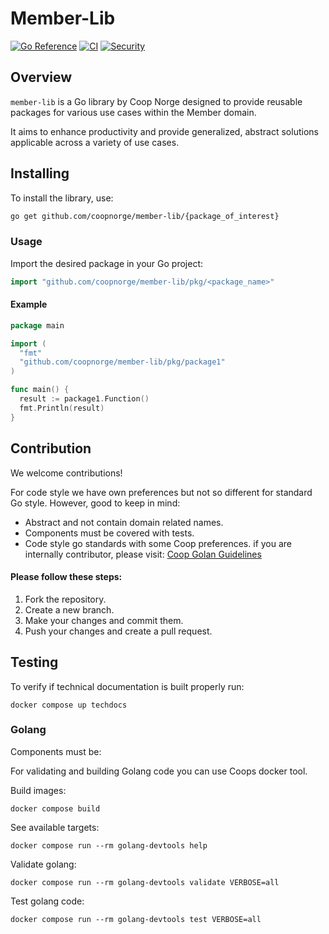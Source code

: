 # Member-Lib

[![Go Reference](https://pkg.go.dev/badge/github.com/coopnorge/member-lib.svg)](https://pkg.go.dev/github.com/coopnorge/member-lib)
[![CI](https://github.com/coopnorge/member-lib/actions/workflows/golang-ci.yaml/badge.svg?branch=main)](https://github.com/coopnorge/member-lib/actions/workflows/golang-ci.yaml)
[![Security](https://github.com/coopnorge/member-lib/actions/workflows/security-scan.yaml/badge.svg?branch=main)](https://github.com/coopnorge/member-lib/actions/workflows/security-scan.yaml)

## Overview

`member-lib` is a Go library by Coop Norge designed to provide reusable
packages for various use cases within the Member domain.

It aims to enhance productivity and provide generalized, abstract solutions
applicable across a variety of use cases.

## Installing

To install the library, use:

```bash
go get github.com/coopnorge/member-lib/{package_of_interest}
```

### Usage

Import the desired package in your Go project:

```go
import "github.com/coopnorge/member-lib/pkg/<package_name>"
```

#### Example

```go
package main

import (
  "fmt"
  "github.com/coopnorge/member-lib/pkg/package1"
)

func main() {
  result := package1.Function()
  fmt.Println(result)
}
```

## Contribution

We welcome contributions!

For code style we have own preferences but not so different for standard Go
style. However, good to keep in mind:

- Abstract and not contain domain related names.
- Components must be covered with tests.
- Code style go standards with some Coop preferences.
  if you are internally contributor, please
  visit: [Coop Golan Guidelines](https://inventory.internal.coop/docs/default/component/guidelines/languages/go)

#### Please follow these steps:

1. Fork the repository.
2. Create a new branch.
3. Make your changes and commit them.
4. Push your changes and create a pull request.

## Testing

To verify if technical documentation is built properly run:

```shell
docker compose up techdocs
```

### Golang

Components must be:

For validating and building Golang code you can use Coops docker tool.

Build images:

```shell
docker compose build
```

See available targets:

```shell
docker compose run --rm golang-devtools help
```

Validate golang:

```shell
docker compose run --rm golang-devtools validate VERBOSE=all
```

Test golang code:

```shell
docker compose run --rm golang-devtools test VERBOSE=all
```
